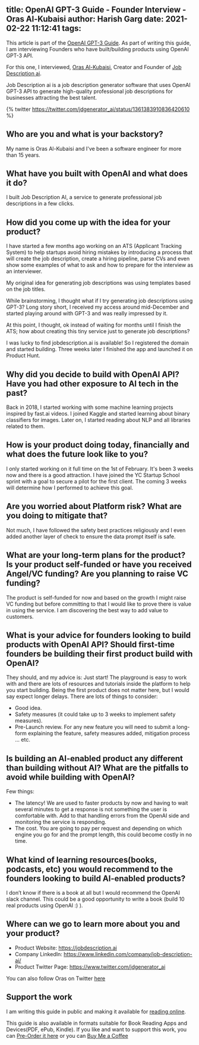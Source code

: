 title: OpenAI GPT-3 Guide - Founder Interview - Oras Al-Kubaisi
author: Harish Garg
date: 2021-02-22 11:12:41
tags:
---
This article is part of the [OpenAI GPT-3 Guide](https://harishgarg.com/writing/definite-guide-to-building-products-with-openai/). As part of writing this guide, I am interviewing Founders who have built/building products using OpenAI GPT-3 API. 

For this one, I interviewed, [Oras Al-Kubaisi](https://twitter.com/orask), Creator and Founder of [Job Description ai](https://www.jobdescription.ai/). 

Job Description ai is a job description generator software that uses OpenAI GPT-3 API to generate high-quality professional job descriptions for businesses attracting the best talent. 

{% twitter 
https://twitter.com/jdgenerator_ai/status/1361383910836420610
%}

## Who are you and what is your backstory?
My name is Oras Al-Kubaisi and I've been a software engineer for more than 15 years.

## What have you built with OpenAI and what does it do?
I built Job Description AI, a service to generate professional job descriptions in a few clicks.

## How did you come up with the idea for your product?
I have started a few months ago working on an ATS (Applicant Tracking System) to help startups avoid hiring mistakes by introducing a process that will create the job description, create a hiring pipeline, parse CVs and even show some examples of what to ask and how to prepare for the interview as an interviewer.

My original idea for generating job descriptions was using templates based on the job titles.

While brainstorming, I thought what if I try generating job descriptions using GPT-3? Long story short, I received my access around mid-December and started playing around with GPT-3 and was really impressed by it.

At this point, I thought, ok instead of waiting for months until I finish the ATS; how about creating this tiny service just to generate job descriptions?

I was lucky to find jobdescription.ai is available! So I registered the domain and started building. Three weeks later I finished the app and launched it on Product Hunt.

## Why did you decide to build with OpenAI API? Have you had other exposure to AI tech in the past?
Back in 2018, I started working with some machine learning projects inspired by fast.ai videos. I joined Kaggle and started learning about binary classifiers for images. Later on, I started reading about NLP and all libraries related to them. 

## How is your product doing today, financially and what does the future look like to you?

I only started working on it full time on the 1st of February. It's been 3 weeks now and there is a good attraction. I have joined the YC Startup School sprint with a goal to secure a pilot for the first client. The coming 3 weeks will determine how I performed to achieve this goal.

## Are you worried about Platform risk? What are you doing to mitigate that?
Not much, I have followed the safety best practices religiously and I even added another layer of check to ensure the data prompt itself is safe.

## What are your long-term plans for the product? Is your product self-funded or have you received Angel/VC funding? Are you planning to raise VC funding?
The product is self-funded for now and based on the growth I might raise VC funding but before committing to that I would like to prove there is value in using the service. I am discovering the best way to add value to customers.


## What is your advice for founders looking to build products with OpenAI API? Should first-time founders be building their first product build with OpenAI?
They should, and my advice is: Just start! The playground is easy to work with and there are lots of resources and tutorials inside the platform to help you start building. Being the first product does not matter here, but I would say expect longer delays. There are lots of things to consider:
* Good idea.
* Safety measures (it could take up to 3 weeks to implement safety measures).
* Pre-Launch review. For any new feature you will need to submit a long-form explaining the feature, safety measures added, mitigation process … etc.


## Is building an AI-enabled product any different than building without AI? What are the pitfalls to avoid while building with OpenAI?
Few things:
* The latency! We are used to faster products by now and having to wait several minutes to get a response is not something the user is comfortable with. Add to that handling errors from the OpenAI side and monitoring the service is responding.
* The cost. You are going to pay per request and depending on which engine you go for and the prompt length, this could become costly in no time.

## What kind of learning resources(books, podcasts, etc) you would recommend to the founders looking to build AI-enabled products?
I don’t know if there is a book at all but I would recommend the OpenAI slack channel.
This could be a good opportunity to write a book (build 10 real products using OpenAI :) ).

## Where can we go to learn more about you and your product?
* Product Website: https://jobdescription.ai
* Company LinkedIn: https://www.linkedin.com/company/job-description-ai/ 
* Product Twitter Page: https://www.twitter.com/jdgenerator_ai

You can also follow Oras on Twitter [here](https://twitter.com/orask)


## Support the work

I am writing this guide in public and making it available for [reading online](https://harishgarg.com/writing/definite-guide-to-building-products-with-openai/). 

This guide is also available in formats suitable for Book Reading Apps and Devices(PDF, ePub, Kindle). If you like and want to support this work, you can [Pre-Order it here](https://gum.co/gpt-3-guide) or you can [Buy Me a Coffee](https://www.buymeacoffee.com/harishgarg)